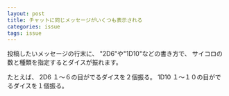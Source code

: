 ```yaml
---
layout: post
title: チャットに同じメッセージがいくつも表示される
categories: issue
tags: issue
---
```


投稿したいメッセージの行末に、
"2D6"や"1D10"などの書き方で、
サイコロの数と種類を指定するとダイスが振れます。

たとえば、
2D6
１〜６の目がでるダイスを２個振る。
1D10
１〜１０の目がでるダイスを１個振る。
